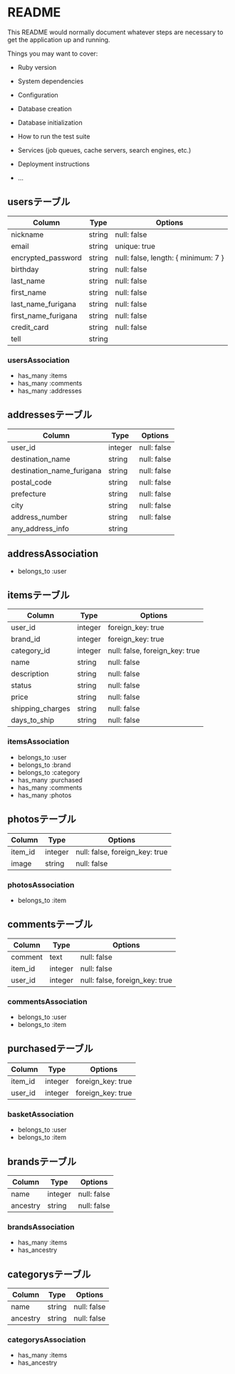 # README

This README would normally document whatever steps are necessary to get the
application up and running.

Things you may want to cover:

* Ruby version

* System dependencies

* Configuration

* Database creation

* Database initialization

* How to run the test suite

* Services (job queues, cache servers, search engines, etc.)

* Deployment instructions

* ...


## usersテーブル
|Column|Type|Options|
|------|----|-------|
|nickname|string|null: false|
|email|string|unique: true|
|encrypted_password|string|null: false, length: { minimum: 7 }|
|birthday|string|null: false|
|last_name|string|null: false|
|first_name|string|null: false|
|last_name_furigana|string|null: false|
|first_name_furigana|string|null: false|
|credit_card|string|null: false|
|tell|string||
### usersAssociation
- has_many :items
- has_many :comments
- has_many :addresses

## addressesテーブル
|Column|Type|Options|
|------|----|-------|
|user_id|integer|null: false|
|destination_name|string|null: false|
|destination_name_furigana|string|null: false|
|postal_code|string|null: false|
|prefecture|string|null: false|
|city|string|null: false|
|address_number|string|null: false|
|any_address_info|string||
## addressAssociation
- belongs_to :user


## itemsテーブル
|Column|Type|Options|
|------|----|-------|
|user_id|integer|foreign_key: true|
|brand_id|integer|foreign_key: true|
|category_id|integer|null: false, foreign_key: true|
|name|string|null: false|
|description|string|null: false|
|status|string|null: false|
|price|string|null: false|
|shipping_charges|string|null: false|
|days_to_ship|string|null: false|
### itemsAssociation
- belongs_to :user
- belongs_to :brand
- belongs_to :category
- has_many :purchased
- has_many :comments
- has_many :photos

## photosテーブル
|Column|Type|Options|
|------|----|-------|
|item_id|integer|null: false, foreign_key: true|
|image|string|null: false|
### photosAssociation
- belongs_to :item

## commentsテーブル
|Column|Type|Options|
|------|----|-------|
|comment|text|null: false|
|item_id|integer|null: false|
|user_id|integer|null: false, foreign_key: true|
### commentsAssociation
- belongs_to :user
- belongs_to :item

## purchasedテーブル
|Column|Type|Options|
|------|----|-------|
|item_id|integer|foreign_key: true|
|user_id|integer|foreign_key: true|
### basketAssociation
- belongs_to :user
- belongs_to :item

## brandsテーブル
|Column|Type|Options|
|------|----|-------|
|name|integer|null: false|
|ancestry|string|null: false|
### brandsAssociation
- has_many :items
- has_ancestry

## categorysテーブル
|Column|Type|Options|
|------|----|-------|
|name|string|null: false|
|ancestry|string|null: false|
### categorysAssociation
- has_many :items
- has_ancestry